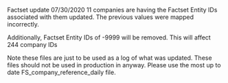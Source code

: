 Factset update 07/30/2020
11 companies are having the Factset Entity IDs associated with them updated. The previous values were mapped incorrectly.

Additionally, Factset Entity IDs of -9999 will be removed. This will affect 244 company IDs


Note these files are just to be used as a log of what was updated. These files should not be used in production in anyway. Please use the most up to date FS_company_reference_daily file.
